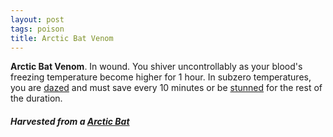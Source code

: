 ```yaml
---
layout: post
tags: poison
title: Arctic Bat Venom
---
```


<span class="alchemy"> **Arctic Bat Venom**. In wound. You shiver uncontrollably as your blood's freezing temperature become higher for 1 hour. In subzero temperatures, you are [dazed](/2020/11/09/base-rules/) and must save every 10 minutes or be [stunned](/2020/11/09/base-rules/) for the rest of the duration.  </span>

##### Harvested from a [Arctic Bat](/monsters/bat-arctic)
